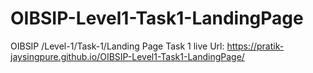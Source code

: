 # OIBSIP-Level1-Task1-LandingPage
OIBSIP /Level-1/Task-1/Landing Page
Task 1 live Url: https://pratik-jaysingpure.github.io/OIBSIP-Level1-Task1-LandingPage/
